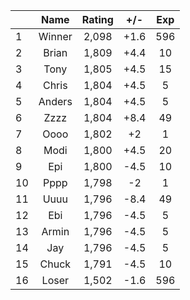 | |Name|Rating|+/-|Exp|
|-|:--:|:----:|:-:|:-:|
|1|Winner|2,098|+1.6|596|
|2|Brian|1,809|+4.4|10|
|3|Tony|1,805|+4.5|15|
|4|Chris|1,804|+4.5|5|
|5|Anders|1,804|+4.5|5|
|6|Zzzz|1,804|+8.4|49|
|7|Oooo|1,802|+2|1|
|8|Modi|1,800|+4.5|20|
|9|Epi|1,800|-4.5|10|
|10|Pppp|1,798|-2|1|
|11|Uuuu|1,796|-8.4|49|
|12|Ebi|1,796|-4.5|5|
|13|Armin|1,796|-4.5|5|
|14|Jay|1,796|-4.5|5|
|15|Chuck|1,791|-4.5|10|
|16|Loser|1,502|-1.6|596|
